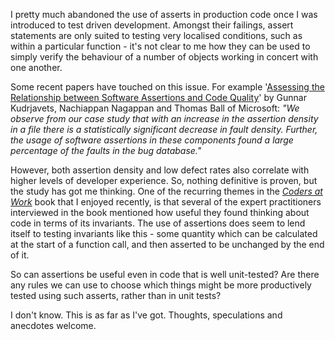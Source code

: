 <!--
.. title: Use of Asserts in Unit-Tested Code
.. slug: use-of-asserts-in-unit-tested-code
.. date: 2009-11-27 14:47:32-06:00
.. tags: python,testing,software
.. link: 
.. description: 
.. type: text
-->


I pretty much abandoned the use of asserts in production code once I was
introduced to test driven development. Amongst their failings, assert
statements are only suited to testing very localised conditions, such as
within a particular function - it's not clear to me how they can be used
to simply verify the behaviour of a number of objects working in concert
with one another.

Some recent papers have touched on this issue. For example '[Assessing
the Relationship between Software Assertions and Code
Quality](http://research.microsoft.com/apps/pubs/default.aspx?id=70290)'
by Gunnar Kudrjavets, Nachiappan Nagappan and Thomas Ball of Microsoft:
*"We observe from our case study that with an increase in the assertion
density in a file there is a statistically significant decrease in fault
density. Further, the usage of software assertions in these components
found a large percentage of the faults in the bug database."*

However, both assertion density and low defect rates also correlate with
higher levels of developer experience. So, nothing definitive is proven,
but the study has got me thinking. One of the recurring themes in the
*[Coders at
Work](http://www.amazon.co.uk/Coders-Work-Reflections-Craft-Programming/dp/1430219483)*
book that I enjoyed recently, is that several of the expert
practitioners interviewed in the book mentioned how useful they found
thinking about code in terms of its invariants. The use of assertions
does seem to lend itself to testing invariants like this - some quantity
which can be calculated at the start of a function call, and then
asserted to be unchanged by the end of it.

So can assertions be useful even in code that is well unit-tested? Are
there any rules we can use to choose which things might be more
productively tested using such asserts, rather than in unit tests?

I don't know. This is as far as I've got. Thoughts, speculations and
anecdotes welcome.